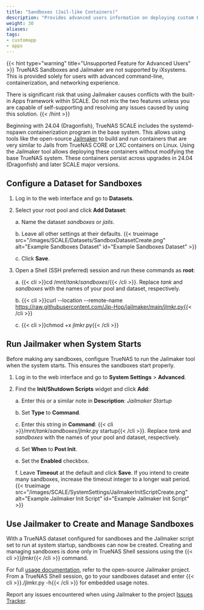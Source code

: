 ```yaml
---
title: "Sandboxes (Jail-like Containers)"
description: "Provides advanced users information on deploying custom FreeBSD jail-like containers in SCALE."
weight: 30
aliases:
tags:
- customapp
- apps
---
```


{{< hint type="warning" title="Unsupported Feature for Advanced Users" >}}
TrueNAS Sandboxes and Jailmaker are not supported by iXsystems.
This is provided solely for users with advanced command-line, containerization, and networking experience.

There is significant risk that using Jailmaker causes conflicts with the built-in Apps framework within SCALE.
Do not mix the two features unless you are capable of self-supporting and resolving any issues caused by using this solution.
{{< /hint >}}

Beginning with 24.04 (Dragonfish), TrueNAS SCALE includes the systemd-nspawn containerization program in the base system.
This allows using tools like the open-source [Jailmaker](https://github.com/Jip-Hop/jailmaker) to build and run containers that are very similar to Jails from TrueNAS CORE or LXC containers on Linux.
Using the Jailmaker tool allows deploying these containers without modifying the base TrueNAS system.
These containers persist across upgrades in 24.04 (Dragonfish) and later SCALE major versions.

## Configure a Dataset for Sandboxes

1. Log in to the web interface and go to **Datasets**.
2. Select your root pool and click **Add Dataset**:

   a. Name the dataset *sandboxes* or *jails*.

   b. Leave all other settings at their defaults.
      {{< trueimage src="/images/SCALE/Datasets/SandboxDatasetCreate.png" alt="Example Sandboxes Dataset" id="Example Sandboxes Dataset" >}}

   c. Click **Save**.

3. Open a Shell (SSH preferred) session and run these commands as **root**:

   a. {{< cli >}}cd /mnt/*tank*/*sandboxes*/{{< /cli >}}.
      Replace *tank* and *sandboxes* with the names of your pool and dataset, respectively.

   b. {{< cli >}}curl --location --remote-name https://raw.githubusercontent.com/Jip-Hop/jailmaker/main/jlmkr.py{{< /cli >}}

   c. {{< cli >}}chmod +x jlmkr.py{{< /cli >}}

## Run Jailmaker when System Starts

Before making any sandboxes, configure TrueNAS to run the Jailmaker tool when the system starts.
This ensures the sandboxes start properly.

1. Log in to the web interface and go to **System Settings** > **Advanced**.
2. Find the **Init/Shutdown Scripts** widget and click **Add**:

   a. Enter this or a similar note in **Description**: *Jailmaker Startup*

   b. Set **Type** to **Command**.

   c. Enter this string in **Command**: {{< cli >}}/mnt/*tank*/*sandboxes*/jlmkr.py startup{{< /cli >}}.
      Replace *tank* and *sandboxes* with the names of your pool and dataset, respectively.

   d. Set **When** to **Post Init**.

   e. Set the **Enabled** checkbox.

   f. Leave **Timeout** at the default and click **Save**.
      If you intend to create many sandboxes, increase the timeout integer to a longer wait period.
	  {{< trueimage src="/images/SCALE/SystemSettings/JailmakerInitScriptCreate.png" alt="Example Jailmaker Init Script" id="Example Jailmaker Init Script" >}}

## Use Jailmaker to Create and Manage Sandboxes

With a TrueNAS dataset configured for sandboxes and the Jailmaker script set to run at system startup, sandboxes can now be created.
Creating and managing sandboxes is done only in TrueNAS Shell sessions using the {{< cli >}}jlmkr{{< /cli >}} command.

For full [usage documentation](https://github.com/Jip-Hop/jailmaker?tab=readme-ov-file#usage), refer to the open-source Jailmaker project.
From a TrueNAS Shell session, go to your sandboxes dataset and enter {{< cli >}}./jlmkr.py -h{{< /cli >}} for embedded usage notes.

Report any issues encountered when using Jailmaker to the project [Issues Tracker](https://github.com/Jip-Hop/jailmaker/issues).
